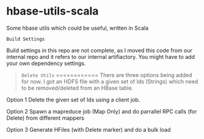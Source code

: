 # hbase-utils-scala
Some hbase utils which could be useful, written in Scala

`Build Settings`

Build settings in this repo are not complete, as I moved this code from our internal repo and it refers to our internal
artifiactory. You might have to add your own dependency settings.

>`Delete Utils`
============
There are three options being added for now. I got an HDFS file with a given set of Ids (Strings) which need to be
removed/deleted from an HBase table.

Option 1
  Delete the given set of Ids using a client job.

Option 2
  Spawn a mapreduce job (Map Only) and do parrallel RPC calls (for Delete) from  different mappers
  
Option 3
  Generate HFiles (with Delete marker) and do a bulk load
 
